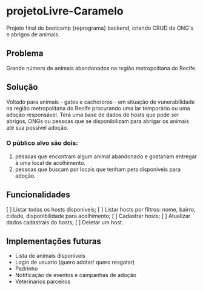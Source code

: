 # projetoLivre-Caramelo
Projeto final do bootcamp {reprograma} backend, criando CRUD de ONG's e abrigos de animais.

## Problema
Grande número de animais abandonados na região metropolitana do Recife.

## Solução
Voltado para animais - gatos e cachororos - em situação de vunerabilidade na região metropolitana do Recife procurando uma lar temporário ou uma adoção responsável.
Terá uma base de dados de hosts que pode ser abrigos, ONGs ou pessoas que se disponibilizam para abrigar os animais até sua possivel adoção.

### O público alvo são dois: 
1) pessoas que encontram algum animal abandonado e gostariam entregar à uma local de acolhimento.
2) pessoas que buscam por locais que tenham pets disponiveis para adoção.

## Funcionalidades
[ ] Listar todas os hosts disponiveis;
[ ] Listar hosts por filtros: nome, bairro, cidade, disponibilidade para acolhimento;
[ ] Cadastrar hosts;
[ ] Atualizar dados cadastrais do hosts;
[ ] Deletar um host.

## Implementações futuras
* Lista de animais disponiveis
* Login de usuario (quero adotar/ quero resgatar)
* Padrinho
* Notificação de eventos e campanhas de adoção
* Veterinarios parceiros



